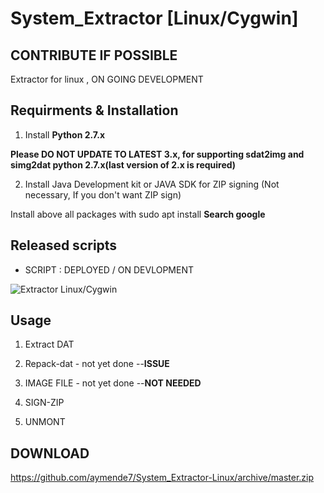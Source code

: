 # System_Extractor [Linux/Cygwin]

## CONTRIBUTE IF POSSIBLE

Extractor for linux , ON GOING DEVELOPMENT

## Requirments & Installation

 1. Install **Python 2.7.x** 
    
 **Please DO NOT UPDATE TO LATEST  3.x, for supporting sdat2img and simg2dat python 2.7.x(last version of 2.x is required)**
 
 2. Install Java Development kit or JAVA SDK for ZIP signing (Not necessary, If you don't want ZIP sign)

  Install above all packages with sudo apt install **Search google**


## Released scripts

* SCRIPT : DEPLOYED / ON DEVLOPMENT

![Extractor Linux/Cygwin](https://github.com/matriex/System_Extractor-Linux/blob/master/EXTRACTOR.PNG.png "EXTRACTOR")

## Usage

1. Extract DAT         

2. Repack-dat  - not yet done   --**ISSUE**

3. IMAGE FILE  - not yet done  --**NOT NEEDED**

4. SIGN-ZIP            

5. UNMONT              
	
## DOWNLOAD

https://github.com/aymende7/System_Extractor-Linux/archive/master.zip

